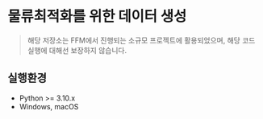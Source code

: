 # 물류최적화를 위한 데이터 생성

> 해당 저장소는 FFM에서 진행되는 소규모 프로젝트에 활용되었으며, 해당 코드 실행에 대해선 보장하지 않습니다.

## 실행환경

- Python >= 3.10.x
- Windows, macOS